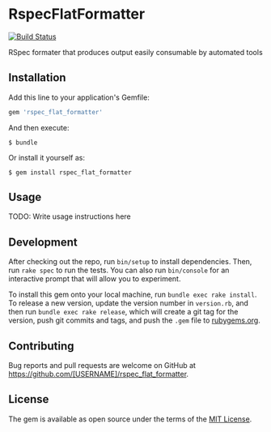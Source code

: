 # RspecFlatFormatter

[![Build Status](https://travis-ci.org/vittorius/rspec_flat_formatter.svg?branch=master)](https://travis-ci.org/vittorius/rspec_flat_formatter)

RSpec formater that produces output easily consumable by automated tools

## Installation

Add this line to your application's Gemfile:

```ruby
gem 'rspec_flat_formatter'
```

And then execute:

    $ bundle

Or install it yourself as:

    $ gem install rspec_flat_formatter

## Usage

TODO: Write usage instructions here

## Development

After checking out the repo, run `bin/setup` to install dependencies. Then, run `rake spec` to run the tests. You can also run `bin/console` for an interactive prompt that will allow you to experiment.

To install this gem onto your local machine, run `bundle exec rake install`. To release a new version, update the version number in `version.rb`, and then run `bundle exec rake release`, which will create a git tag for the version, push git commits and tags, and push the `.gem` file to [rubygems.org](https://rubygems.org).

## Contributing

Bug reports and pull requests are welcome on GitHub at https://github.com/[USERNAME]/rspec_flat_formatter.

## License

The gem is available as open source under the terms of the [MIT License](https://opensource.org/licenses/MIT).
